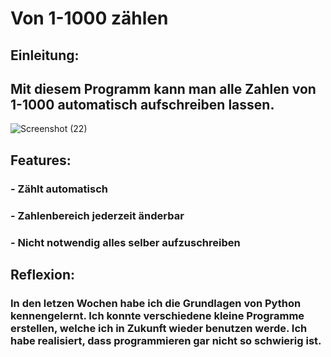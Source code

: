 # Von 1-1000 zählen
## Einleitung: 
## Mit diesem Programm kann man alle Zahlen von 1-1000 automatisch aufschreiben lassen. 
![Screenshot (22)](https://user-images.githubusercontent.com/97448529/148775141-4f1dc08d-1c89-4640-9bfa-85f2d577aded.png)
## Features: 
### - Zählt automatisch
### - Zahlenbereich jederzeit änderbar
### - Nicht notwendig alles selber aufzuschreiben
## Reflexion:
### In den letzen Wochen habe ich die Grundlagen von Python kennengelernt. Ich konnte verschiedene kleine Programme erstellen, welche ich in Zukunft wieder benutzen werde. Ich habe realisiert, dass programmieren gar nicht so schwierig ist.
              

